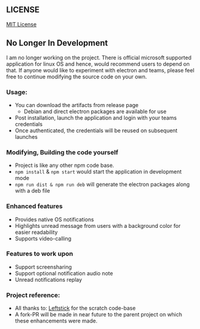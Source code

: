 ## LICENSE ##
[MIT License](https://raw.githubusercontent.com/sudhirnakka/teams-ubuntu-enhanced/master/LICENSE)

## No Longer In Development
I am no longer working on the project. There is official microsoft supported application for linux OS and hence, would recommend users to depend on that.
If anyone would like to experiment with electron and teams, please feel free to continue modifying the source code on your own.

### Usage:
* You can download the artifacts from release page
    * Debian and direct electron packages are available for use
* Post installation, launch the application and login with your teams credentials
* Once authenticated, the credentials will be reused on subsequent launches

### Modifying, Building the code yourself
* Project is like any other npm code base.
* ``npm install`` & ``npm start`` would start the application in development mode
* ``npm run dist & npm run deb`` will generate the electron packages along with a deb file

### Enhanced features
* Provides native OS notifications
* Highlights unread message from users with a background color for easier readability
* Supports video-calling

### Features to work upon
* Support screensharing
* Support optional notification audio note
* Unread notifications replay


### Project reference:
* All thanks to: [Leftstick](https://github.com/leftstick/teams-ubuntu) for the scratch code-base
* A fork-PR will be made in near future to the parent project on which these enhancements were made.
